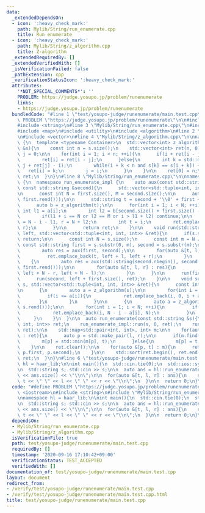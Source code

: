 ```yaml
---
data:
  _extendedDependsOn:
  - icon: ':heavy_check_mark:'
    path: Mylib/String/run_enumerate.cpp
    title: Run enumerate
  - icon: ':heavy_check_mark:'
    path: Mylib/String/z_algorithm.cpp
    title: Z-algorithm
  _extendedRequiredBy: []
  _extendedVerifiedWith: []
  _isVerificationFailed: false
  _pathExtension: cpp
  _verificationStatusIcon: ':heavy_check_mark:'
  attributes:
    '*NOT_SPECIAL_COMMENTS*': ''
    PROBLEM: https://judge.yosupo.jp/problem/runenumerate
    links:
    - https://judge.yosupo.jp/problem/runenumerate
  bundledCode: "#line 1 \"test/yosupo-judge/runenumerate/main.test.cpp\"\n#define\
    \ PROBLEM \"https://judge.yosupo.jp/problem/runenumerate\"\n\n#include <iostream>\n\
    #include <string>\n#line 3 \"Mylib/String/run_enumerate.cpp\"\n#include <tuple>\n\
    #include <map>\n#include <utility>\n#include <algorithm>\n#line 2 \"Mylib/String/z_algorithm.cpp\"\
    \n#include <vector>\n#line 4 \"Mylib/String/z_algorithm.cpp\"\n\nnamespace haar_lib\
    \ {\n  template <typename Container>\n  std::vector<int> z_algorithm(const Container\
    \ &s){\n    const int n = s.size();\n    std::vector<int> ret(n, 0);\n    int\
    \ j = 0;\n\n    for(int i = 1; i < n; ++i){\n      if(i + ret[i - j] < j + ret[j]){\n\
    \        ret[i] = ret[i - j];\n      }else{\n        int k = std::max<int>(0,\
    \ j + ret[j] - i);\n        while(i + k < n and s[k] == s[i + k]) ++k;\n     \
    \   ret[i] = k;\n        j = i;\n      }\n    }\n\n    ret[0] = n;\n\n    return\
    \ ret;\n  }\n}\n#line 8 \"Mylib/String/run_enumerate.cpp\"\n\nnamespace haar_lib\
    \ {\n  namespace run_enumerate_impl {\n    auto aux(const std::string &first,\
    \ const std::string &second){\n      std::vector<std::tuple<int, int, int>> ret;\n\
    \n      const int N = first.size(), M = second.size();\n\n      auto a = z_algorithm(std::string(first.rbegin(),\
    \ first.rend()));\n\n      std::string t = second + '\\0' + first + second;\n\
    \      auto b = z_algorithm(t);\n\n      for(int i = 1; i < N; ++i){\n       \
    \ int l1 = a[i];\n        int l2 = b[second.size() + first.size() - i + 1];\n\n\
    \        if(l1 + i == N or l2 == M or i > l1 + l2) continue;\n\n        int l\
    \ = N - i - l1, r = N + l2;\n        int t = i;\n        ret.emplace_back(t, l,\
    \ r);\n      }\n\n      return ret;\n    }\n\n    void run(std::string s, int\
    \ left, std::vector<std::tuple<int, int, int>> &ret){\n      if(s.size() == 1)\
    \ return;\n\n      const int N = s.size();\n      const int m = N / 2;\n     \
    \ const std::string first = s.substr(0, m), second = s.substr(m);\n\n      {\n\
    \        auto res = aux(first, second);\n\n        for(auto &[t, l, r] : res){\n\
    \          ret.emplace_back(t, left + l, left + r);\n        }\n      }\n\n  \
    \    {\n        auto res = aux(std::string(second.rbegin(), second.rend()), std::string(first.rbegin(),\
    \ first.rend()));\n\n        for(auto &[t, l, r] : res){\n          ret.emplace_back(t,\
    \ left + N - r, left + N - l);\n        }\n      }\n\n      run(first, left, ret);\n\
    \      run(second, left + first.size(), ret);\n    }\n\n    void sub(std::string\
    \ s, std::vector<std::tuple<int, int, int>> &ret){\n      const int N = s.size();\n\
    \n      {\n        auto a = z_algorithm(s);\n\n        for(int i = 1; i < N; ++i){\n\
    \          if(i <= a[i]){\n            ret.emplace_back(i, 0, i + a[i]);\n   \
    \       }\n        }\n      }\n\n      {\n        auto a = z_algorithm(std::string(s.rbegin(),\
    \ s.rend()));\n\n        for(int i = 1; i < N; ++i){\n          if(i <= a[i]){\n\
    \            ret.emplace_back(i, N - i - a[i], N);\n          }\n        }\n \
    \     }\n    }\n  }\n\n  auto run_enumerate(const std::string &s){\n    std::vector<std::tuple<int,\
    \ int, int>> ret;\n    run_enumerate_impl::run(s, 0, ret);\n    run_enumerate_impl::sub(s,\
    \ ret);\n\n    std::map<std::pair<int, int>, int> m;\n\n    for(auto &[t, l, r]\
    \ : ret){\n      auto p = std::make_pair(l, r);\n\n      if(m.find(p) != m.end()){\n\
    \        m[p] = std::min(m[p], t);\n      }else{\n        m[p] = t;\n      }\n\
    \    }\n\n    ret.clear();\n\n    for(auto &[p, t] : m){\n      ret.emplace_back(t,\
    \ p.first, p.second);\n    }\n\n    std::sort(ret.begin(), ret.end());\n    return\
    \ ret;\n  }\n}\n#line 6 \"test/yosupo-judge/runenumerate/main.test.cpp\"\n\nnamespace\
    \ hl = haar_lib;\n\nint main(){\n  std::cin.tie(0);\n  std::ios::sync_with_stdio(false);\n\
    \n  std::string s; std::cin >> s;\n\n  auto ans = hl::run_enumerate(s);\n\n  std::cout\
    \ << ans.size() << \"\\n\";\n\n  for(auto &[t, l, r] : ans){\n    std::cout <<\
    \ t << \" \" << l << \" \" << r << \"\\n\";\n  }\n\n  return 0;\n}\n"
  code: "#define PROBLEM \"https://judge.yosupo.jp/problem/runenumerate\"\n\n#include\
    \ <iostream>\n#include <string>\n#include \"Mylib/String/run_enumerate.cpp\"\n\
    \nnamespace hl = haar_lib;\n\nint main(){\n  std::cin.tie(0);\n  std::ios::sync_with_stdio(false);\n\
    \n  std::string s; std::cin >> s;\n\n  auto ans = hl::run_enumerate(s);\n\n  std::cout\
    \ << ans.size() << \"\\n\";\n\n  for(auto &[t, l, r] : ans){\n    std::cout <<\
    \ t << \" \" << l << \" \" << r << \"\\n\";\n  }\n\n  return 0;\n}\n"
  dependsOn:
  - Mylib/String/run_enumerate.cpp
  - Mylib/String/z_algorithm.cpp
  isVerificationFile: true
  path: test/yosupo-judge/runenumerate/main.test.cpp
  requiredBy: []
  timestamp: '2020-09-16 17:10:42+09:00'
  verificationStatus: TEST_ACCEPTED
  verifiedWith: []
documentation_of: test/yosupo-judge/runenumerate/main.test.cpp
layout: document
redirect_from:
- /verify/test/yosupo-judge/runenumerate/main.test.cpp
- /verify/test/yosupo-judge/runenumerate/main.test.cpp.html
title: test/yosupo-judge/runenumerate/main.test.cpp
---
```

